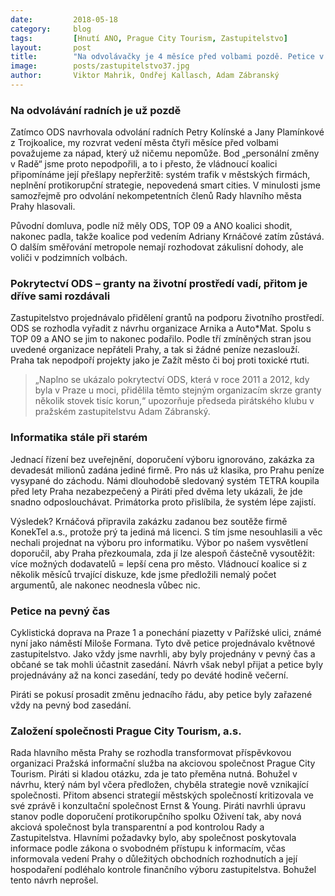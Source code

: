 ```yaml
---
date:         2018-05-18
category:     blog
tags:         [Hnutí ANO, Prague City Tourism, Zastupitelstvo]
layout:       post
title:        "Na odvolávačky je 4 měsíce před volbami pozdě. Petice v pevný čas neprojednány a granty na životní prostředí zaříznuty" 
image:        posts/zastupitelstvo37.jpg
author:       Viktor Mahrik, Ondřej Kallasch, Adam Zábranský
---
```


### Na odvolávání radních je už pozdě

Zatímco ODS navrhovala odvolání radních Petry Kolínské a Jany Plamínkové z Trojkoalice, my rozvrat vedení města čtyři měsíce před volbami považujeme za nápad, který už ničemu nepomůže. Bod „personální změny v Radě“ jsme proto nepodpořili, a to i přesto, že vládnoucí koalici připomínáme její přešlapy nepřeržitě: systém trafik v městských firmách, neplnění protikorupční strategie, nepovedená smart cities. V minulosti jsme samozřejmě pro odvolání nekompetentních členů Rady hlavního města Prahy hlasovali.

Původní domluva, podle níž měly ODS, TOP 09 a ANO koalici shodit, nakonec padla, takže koalice pod vedením Adriany Krnáčové zatím zůstává. O dalším směřování metropole nemají rozhodovat zákulisní dohody, ale voliči v podzimních volbách. 

### Pokrytectví ODS – granty na životní prostředí vadí, přitom je dříve sami rozdávali

Zastupitelstvo projednávalo přidělení grantů na podporu životního prostředí. ODS se rozhodla vyřadit z návrhu organizace Arnika a Auto*Mat. Spolu s TOP 09 a ANO se jim to nakonec podařilo. Podle tří zmíněných stran jsou uvedené organizace nepřáteli Prahy, a tak si žádné peníze nezaslouží. Praha tak nepodpoří projekty jako je Zažít město či boj proti toxické rtuti.

> „Naplno se ukázalo pokrytectví ODS, která v roce 2011 a 2012, kdy byla v Praze u moci, přidělila těmto stejným organizacím skrze granty několik stovek tisíc korun,“ upozorňuje předseda pirátského klubu v pražském zastupitelstvu Adam Zábranský.

### Informatika stále při starém

Jednací řízení bez uveřejnění, doporučení výboru ignorováno, zakázka za devadesát milionů zadána jediné firmě. Pro nás už klasika, pro Prahu peníze vysypané do záchodu. Námi dlouhodobě sledovaný systém TETRA koupila před lety Praha nezabezpečený a Piráti před dvěma lety ukázali, že jde snadno odposlouchávat. Primátorka proto přislíbila, že systém lépe zajistí. 

Výsledek? Krnáčová připravila zakázku zadanou bez soutěže firmě KonekTel a.s., protože prý ta jediná má licenci. S tím jsme nesouhlasili a věc nechali projednat na výboru pro informatiku. Výbor po našem vysvětlení doporučil, aby Praha přezkoumala, zda jí lze alespoň částečně vysoutěžit: více možných dodavatelů = lepší cena pro město. Vládnoucí koalice si z několik měsíců trvající diskuze, kde jsme předložili nemalý počet argumentů, ale nakonec neodnesla vůbec nic.

### Petice na pevný čas

Cyklistická doprava na Praze 1 a ponechání piazetty v Pařížské ulici, známé nyní jako náměstí Miloše Formana. Tyto dvě petice projednávalo květnové zastupitelstvo. Jako vždy jsme navrhli, aby byly projednány v pevný čas a občané se tak mohli účastnit zasedání. Návrh však nebyl přijat a petice byly projednávány až na konci zasedání, tedy po deváté hodině večerní. 

Piráti se pokusí prosadit změnu jednacího řádu, aby petice byly zařazené vždy na pevný bod zasedání.

### Založení společnosti Prague City Tourism, a.s.

Rada hlavního města Prahy se rozhodla transformovat příspěvkovou organizaci Pražská informační služba na akciovou společnost Prague City Tourism. Piráti si kladou otázku, zda je tato přeměna nutná. Bohužel v návrhu, který nám byl včera předložen, chyběla strategie nově vznikající společnosti. Přitom absenci strategií městských společností kritizovala ve své zprávě i konzultační společnost  Ernst & Young. Piráti navrhli úpravu stanov podle doporučení protikorupčního spolku Oživení tak, aby nová akciová společnost byla transparentní a pod kontrolou Rady a Zastupitelstva. Hlavními požadavky bylo, aby společnost poskytovala informace podle zákona o svobodném přístupu k informacím, včas informovala vedení Prahy o důležitých obchodních rozhodnutích a její hospodaření podléhalo kontrole finančního výboru zastupitelstva. Bohužel tento návrh neprošel.


